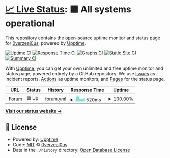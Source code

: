 # [📈 Live Status](https://status.enemyboat.co.uk): <!--live status--> **🟩 All systems operational**

This repository contains the open-source uptime monitor and status page for [0verzeal0us](https://status.enemyboat.co.uk), powered by [Upptime](https://github.com/upptime/upptime).

[![Uptime CI](https://github.com/0verzeal0us/upptime/workflows/Uptime%20CI/badge.svg)](https://github.com/0verzeal0us/upptime/actions?query=workflow%3A%22Uptime+CI%22)
[![Response Time CI](https://github.com/0verzeal0us/upptime/workflows/Response%20Time%20CI/badge.svg)](https://github.com/0verzeal0us/upptime/actions?query=workflow%3A%22Response+Time+CI%22)
[![Graphs CI](https://github.com/0verzeal0us/upptime/workflows/Graphs%20CI/badge.svg)](https://github.com/0verzeal0us/upptime/actions?query=workflow%3A%22Graphs+CI%22)
[![Static Site CI](https://github.com/0verzeal0us/upptime/workflows/Static%20Site%20CI/badge.svg)](https://github.com/0verzeal0us/upptime/actions?query=workflow%3A%22Static+Site+CI%22)
[![Summary CI](https://github.com/0verzeal0us/upptime/workflows/Summary%20CI/badge.svg)](https://github.com/0verzeal0us/upptime/actions?query=workflow%3A%22Summary+CI%22)

With [Upptime](https://upptime.js.org), you can get your own unlimited and free uptime monitor and status page, powered entirely by a GitHub repository. We use [Issues](https://github.com/0verzeal0us/upptime/issues) as incident reports, [Actions](https://github.com/0verzeal0us/upptime/actions) as uptime monitors, and [Pages](https://status.enemyboat.co.uk) for the status page.

<!--start: status pages-->
<!-- This summary is generated by Upptime (https://github.com/upptime/upptime) -->
<!-- Do not edit this manually, your changes will be overwritten -->
<!-- prettier-ignore -->
| URL | Status | History | Response Time | Uptime |
| --- | ------ | ------- | ------------- | ------ |
| <img alt="" src="https://www.enemyboat.co.uk/favicon.ico" height="13"> [Forum](https://www.enemyboat.co.uk) | 🟩 Up | [forum.yml](https://github.com/0verzeal0us/status.enemyboat.co.uk/commits/HEAD/history/forum.yml) | <details><summary><img alt="Response time graph" src="./graphs/forum/response-time-week.png" height="20"> 520ms</summary><br><a href="https://status.enemyboat.co.uk/history/forum"><img alt="Response time 469" src="https://img.shields.io/endpoint?url=https%3A%2F%2Fraw.githubusercontent.com%2F0verzeal0us%2Fstatus.enemyboat.co.uk%2FHEAD%2Fapi%2Fforum%2Fresponse-time.json"></a><br><a href="https://status.enemyboat.co.uk/history/forum"><img alt="24-hour response time 543" src="https://img.shields.io/endpoint?url=https%3A%2F%2Fraw.githubusercontent.com%2F0verzeal0us%2Fstatus.enemyboat.co.uk%2FHEAD%2Fapi%2Fforum%2Fresponse-time-day.json"></a><br><a href="https://status.enemyboat.co.uk/history/forum"><img alt="7-day response time 520" src="https://img.shields.io/endpoint?url=https%3A%2F%2Fraw.githubusercontent.com%2F0verzeal0us%2Fstatus.enemyboat.co.uk%2FHEAD%2Fapi%2Fforum%2Fresponse-time-week.json"></a><br><a href="https://status.enemyboat.co.uk/history/forum"><img alt="30-day response time 631" src="https://img.shields.io/endpoint?url=https%3A%2F%2Fraw.githubusercontent.com%2F0verzeal0us%2Fstatus.enemyboat.co.uk%2FHEAD%2Fapi%2Fforum%2Fresponse-time-month.json"></a><br><a href="https://status.enemyboat.co.uk/history/forum"><img alt="1-year response time 469" src="https://img.shields.io/endpoint?url=https%3A%2F%2Fraw.githubusercontent.com%2F0verzeal0us%2Fstatus.enemyboat.co.uk%2FHEAD%2Fapi%2Fforum%2Fresponse-time-year.json"></a></details> | <details><summary><a href="https://status.enemyboat.co.uk/history/forum">100.00%</a></summary><a href="https://status.enemyboat.co.uk/history/forum"><img alt="All-time uptime 100.00%" src="https://img.shields.io/endpoint?url=https%3A%2F%2Fraw.githubusercontent.com%2F0verzeal0us%2Fstatus.enemyboat.co.uk%2FHEAD%2Fapi%2Fforum%2Fuptime.json"></a><br><a href="https://status.enemyboat.co.uk/history/forum"><img alt="24-hour uptime 100.00%" src="https://img.shields.io/endpoint?url=https%3A%2F%2Fraw.githubusercontent.com%2F0verzeal0us%2Fstatus.enemyboat.co.uk%2FHEAD%2Fapi%2Fforum%2Fuptime-day.json"></a><br><a href="https://status.enemyboat.co.uk/history/forum"><img alt="7-day uptime 100.00%" src="https://img.shields.io/endpoint?url=https%3A%2F%2Fraw.githubusercontent.com%2F0verzeal0us%2Fstatus.enemyboat.co.uk%2FHEAD%2Fapi%2Fforum%2Fuptime-week.json"></a><br><a href="https://status.enemyboat.co.uk/history/forum"><img alt="30-day uptime 100.00%" src="https://img.shields.io/endpoint?url=https%3A%2F%2Fraw.githubusercontent.com%2F0verzeal0us%2Fstatus.enemyboat.co.uk%2FHEAD%2Fapi%2Fforum%2Fuptime-month.json"></a><br><a href="https://status.enemyboat.co.uk/history/forum"><img alt="1-year uptime 100.00%" src="https://img.shields.io/endpoint?url=https%3A%2F%2Fraw.githubusercontent.com%2F0verzeal0us%2Fstatus.enemyboat.co.uk%2FHEAD%2Fapi%2Fforum%2Fuptime-year.json"></a></details>

<!--end: status pages-->

[**Visit our status website →**](https://status.enemyboat.co.uk)

## 📄 License

- Powered by: [Upptime](https://github.com/upptime/upptime)
- Code: [MIT](./LICENSE) © [0verzeal0us](https://status.enemyboat.co.uk)
- Data in the `./history` directory: [Open Database License](https://opendatacommons.org/licenses/odbl/1-0/)
